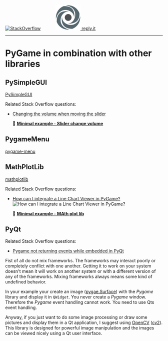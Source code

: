 [![StackOverflow](https://stackexchange.com/users/flair/7322082.png)](https://stackoverflow.com/users/5577765/rabbid76?tab=profile) &nbsp;&nbsp;&nbsp;&nbsp;&nbsp;&nbsp;&nbsp;&nbsp;&nbsp;&nbsp; [![reply.it](../../resource/logo/Repl_it_logo_80.png) reply.it](https://repl.it/repls/folder/PyGame%20Examples)

---

# PyGame in combination with other libraries

## PySimpleGUI

[PySimpleGUI](https://pysimplegui.readthedocs.io/en/latest/)

Related Stack Overflow questions:

- [Changing the volume when moving the slider](https://stackoverflow.com/questions/59775588/changing-the-volume-when-moving-the-slider/59775888#59775888)

  :scroll: **[Minimal example - Slider change volume](../../examples/pygame_pysimplegui/pysimplegui_minimal_slider_volume.py)**

## PygameMenu

[pygame-menu](https://pygame-menu.readthedocs.io/en/4.1.3/)

## MathPlotLib

[mathplotlib](https://matplotlib.org/)

Related Stack Overflow questions:

- [How can I integrate a Line Chart Viewer in PyGame?](https://stackoverflow.com/questions/70493951/how-can-i-integrate-a-line-chart-viewer-in-pygame/70494476#70494476)  
  ![How can I integrate a Line Chart Viewer in PyGame?](https://i.stack.imgur.com/iL9v5.png)

  :scroll: **[Minimal example - MAth plot lib](../../examples/minimal_examples/pygame_minimal_mathplotlib_1.py)**

## PyQt

Related Stack Overflow questions:

- [Pygame not returning events while embedded in PyQt](https://stackoverflow.com/questions/59723683/pygame-not-returning-events-while-embedded-in-pyqt/70326025#70326025)

Fist of all do not mix frameworks. The frameworks may interact poorly or completely conflict with one another.
Getting it to work on your system doesn't mean it will work on another system or with a different version of any of the frameworks.
Mixing frameworks always means some kind of undefined behavior.  

In your example your create an image ([pygae.Surface](https://www.pygame.org/docs/ref/surface.html)) with the _Pygame_ library and display it in `QWidget`.
You never create a _Pygame_ window. Therefore the _Pygame_ event handling cannot work. You need to use Qts event handling.  

Anyway, if you just want to do some image processing or draw some pictures and display them in a Qt application, I suggest using [OpenCV](https://opencv.org/) ([cv2](https://pypi.org/project/opencv-python/)). This library is designed for powerful image manipulation and the images can be viewed nicely using a Qt user interface.
